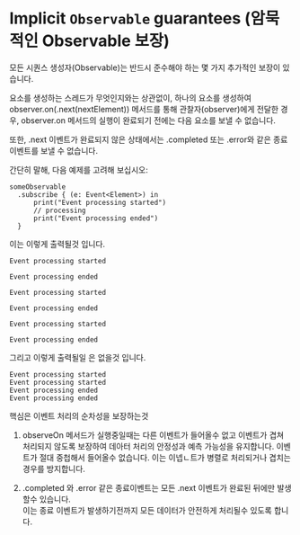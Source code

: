 # Implicit `Observable` guarantees (암묵적인 Observable 보장)

모든 시퀀스 생성자(Observable)는 반드시 준수해야 하는 몇 가지 추가적인 보장이 있습니다.

요소를 생성하는 스레드가 무엇인지와는 상관없이, 하나의 요소를 생성하여 observer.on(.next(nextElement)) 메서드를 통해 관찰자(observer)에게 전달한 경우, observer.on 메서드의 실행이 완료되기 전에는 다음 요소를 보낼 수 없습니다.

또한, .next 이벤트가 완료되지 않은 상태에서는 .completed 또는 .error와 같은 종료 이벤트를 보낼 수 없습니다.

간단히 말해, 다음 예제를 고려해 보십시오:

```
someObservable
  .subscribe { (e: Event<Element>) in
      print("Event processing started")
      // processing
      print("Event processing ended")
  }
```

이는 이렇게 출력될것 입니다.
```
Event processing started

Event processing ended

Event processing started

Event processing ended

Event processing started

Event processing ended
```

그리고 이렇게 출력될일 은 없을것 입니다.
```
Event processing started
Event processing started
Event processing ended
Event processing ended
```

핵심은 이벤트 처리의 순차성을 보장하는것 

1. observeOn 메서드가 실행중일때는 다른 이벤트가 들어올수 없고 이벤트가 겹쳐 처리되지 않도록 보장하여 데아터 처리의 안정성과 예측 가능성을 유지합니다.
이벤트가 절대 중첩해서 들어올수 없습니다. 이는 이넵ㄴ트가 병렬로 처리되거나 겹치는 경우를 방지합니다. 

2. .completed 와 .error 같은 종료이벤트는 모든 .next 이벤트가 완료된 뒤에만 발생할수 있습니다.  
이는 종료 이벤트가 발생하기전까지 모든 데이터가 안전하게 처리될수 있도록 합니다.





